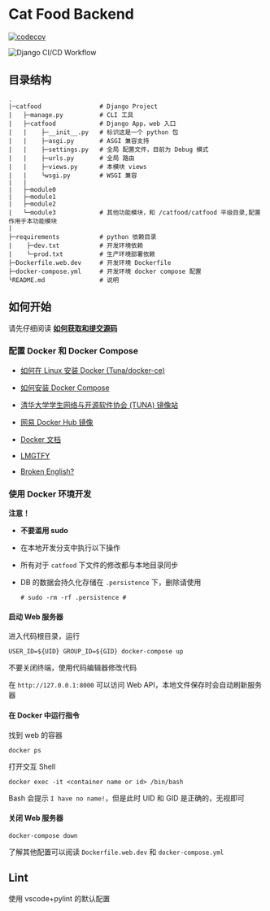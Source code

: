 # Cat Food Backend

[![codecov](https://codecov.io/gh/TJCatFood/backend/branch/main/graph/badge.svg?token=C1YPF6SH0G)](undefined)

![Django CI/CD Workflow](https://github.com/TJCatFood/backend/workflows/Django%20CI/CD%20Workflow/badge.svg)

## 目录结构

```
.
|─catfood                # Django Project
|   ├─manage.py          # CLI 工具
|   ├─catfood            # Django App，web 入口
|   |    ├─__init__.py   # 标识这是一个 python 包
|   |    ├─asgi.py       # ASGI 兼容支持
|   |    ├─settings.py   # 全局 配置文件，目前为 Debug 模式
|   |    ├─urls.py       # 全局 路由
|   |    ├─views.py      # 本模块 views
|   |    └wsgi.py        # WSGI 兼容
|   |
|   ├─module0
|   ├─module1
|   ├─module2
|   └─module3            # 其他功能模块，和 /catfood/catfood 平级目录,配置作用于本功能模块
|                                                  
├─requirements           # python 依赖目录
|    ├─dev.txt           # 开发环境依赖
|    └─prod.txt          # 生产环境部署依赖
├─Dockerfile.web.dev     # 开发环境 Dockerfile
├─docker-compose.yml     # 开发环境 docker compose 配置
└README.md               # 说明
```

## 如何开始

请先仔细阅读 [**如何获取和提交源码**](https://github.com/TJCatFood/README)

### 配置 Docker 和 Docker Compose

- [如何在 Linux 安装 Docker (Tuna/docker-ce)](https://mirrors.tuna.tsinghua.edu.cn/help/docker-ce/)

- [如何安装 Docker Compose](https://docs.docker.com/compose/install/)

- [清华大学学生网络与开源软件协会 (TUNA) 镜像站](https://mirrors.tuna.tsinghua.edu.cn/)

- [网易 Docker Hub 镜像](https://hub-mirror.c.163.com/)

- [Docker 文档](https://docs.docker.com/)

- [LMGTFY](http://letmegooglethat.com/?q=RTFM)

- [Broken English?](https://www.deepl.com/en/translator)

### 使用 Docker 环境开发

**注意！**
- **不要滥用 sudo**
- 在本地开发分支中执行以下操作
- 所有对于 `catfood` 下文件的修改都与本地目录同步
- DB 的数据会持久化存储在 `.persistence` 下，删除请使用

    ```
    # sudo -rm -rf .persistence #
    ```
#### 启动 Web 服务器

进入代码根目录，运行

```
USER_ID=${UID} GROUP_ID=${GID} docker-compose up
```

不要关闭终端，使用代码编辑器修改代码

在 `http://127.0.0.1:8000` 可以访问 Web API，本地文件保存时会自动刷新服务器

#### 在 Docker 中运行指令

找到 web 的容器

```
docker ps
```

打开交互 Shell

```
docker exec -it <container name or id> /bin/bash 
```

Bash 会提示 `I have no name!`，但是此时 UID 和 GID 是正确的，无视即可

#### 关闭 Web 服务器

```
docker-compose down
```

了解其他配置可以阅读 `Dockerfile.web.dev` 和 `docker-compose.yml`

## Lint

使用 vscode+pylint 的默认配置

